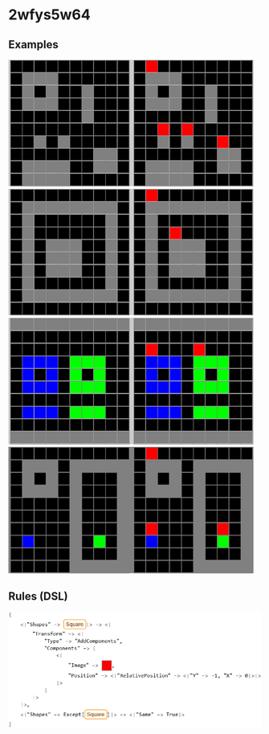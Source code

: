 # 2wfys5w64

## Examples

![ARC examples for 2wfys5w64](examples.png?raw=true)

## Rules (DSL)

![DSL rules for 2wfys5w64](rules.png?raw=true)

